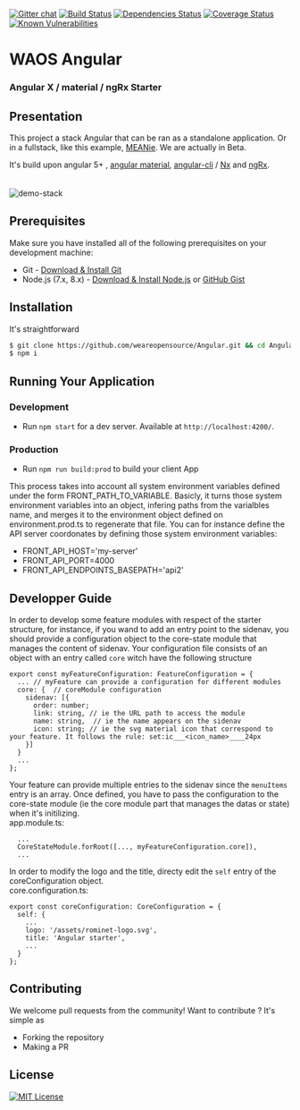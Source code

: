[![Gitter chat](https://badges.gitter.im/gitterHQ/gitter.png)](https://gitter.im/weareopensource?utm_source=share-link&utm_medium=link&utm_campaign=share-link)
[![Build Status](https://travis-ci.org/weareopensource/angular.svg?branch=master)](https://travis-ci.org/weareopensource/angular)
[![Dependencies Status](https://david-dm.org/weareopensource/angular.svg)](https://david-dm.org/weareopensourceangularnode)
[![Coverage Status](https://coveralls.io/repos/weareopensource/angular/badge.svg?branch=master&service=github)](https://coveralls.io/github/weareopensource/angular?branch=master)
[![Known Vulnerabilities](https://snyk.io/test/github/weareopensource/angular/badge.svg)](https://snyk.io/test/github/weareopensource/angular)



# WAOS Angular

### Angular X / material / ngRx Starter

## Presentation
This project a stack Angular that can be ran as a standalone application. Or in a fullstack, like this example, [MEANie](https://github.com/weareopensource/MEANie). We are actually in Beta.

It's build upon angular 5+ , [angular material](https://github.com/angular/material2), [angular-cli](https://github.com/angular/angular-cli) / [Nx](https://github.com/nrwl/nx) and [ngRx](https://github.com/ngrx).
<br><br><br>
![demo-stack](https://raw.githubusercontent.com/weareopensource/Angular/assets/screenshot.png)

## Prerequisites
Make sure you have installed all of the following prerequisites on your development machine:
* Git - [Download & Install Git](https://git-scm.com/downloads)
* Node.js (7.x, 8.x) - [Download & Install Node.js](https://nodejs.org/en/download/) or [GitHub Gist](https://gist.github.com/isaacs/579814)

## Installation
It's straightforward
```bash
$ git clone https://github.com/weareopensource/Angular.git && cd Angular
$ npm i
```

## Running Your Application

### Development
* Run `npm start` for a dev server. Available at `http://localhost:4200/`.

### Production
* Run `npm run build:prod` to build your client App

This process takes into account all system environment variables defined under the form FRONT_PATH_TO_VARIABLE. Basicly, it turns those system environment variables into an object, infering paths from the varialbles name, and merges it to the environment object defined on environment.prod.ts to regenerate that file. You can for instance define the API server coordonates by defining those system environment variables:

-  FRONT_API_HOST='my-server'
-  FRONT_API_PORT=4000
-  FRONT_API_ENDPOINTS_BASEPATH='api2'

<!--
## Running unit tests
Run `npm run test` to execute the unit tests via [Karma](https://karma-runner.github.io).

## Running end-to-end tests
Run `npm run e2e` to execute the end-to-end tests via [Protractor](http://www.protractortest.org/).
Before running the tests make sure you are serving the app via `ng serve`.
-->

## Developper Guide
In order to develop some feature modules with respect of the starter structure, for instance, if you wand to add an entry point to the sidenav, you should provide a configuration object to the core-state module that manages the content of sidenav. Your configuration file consists of an object with an entry called `core` witch have the following structure
```
export const myFeatureConfiguration: FeatureConfiguration = {
  ... // myFeature can provide a configuration for different modules
  core: {  // coreModule configuration
    sidenav: [{
      order: number;
      link: string, // ie the URL path to access the module
      name: string,  // ie the name appears on the sidenav
      icon: string; // ie the svg material icon that correspond to your feature. It follows the rule: set:ic___<icon_name>____24px
    }]
  }
  ...
};
```

Your feature can provide multiple entries to the sidenav since the `menuItems` entry is an array.
Once defined, you have to pass the configuration to the core-state module (ie the core module part that manages the datas or state) when it's initilizing.
<br>
app.module.ts:
```
  ...
  CoreStateModule.forRoot([..., myFeatureConfiguration.core]),
  ...
```

In order to modify the logo and the title, directy edit the `self` entry of the coreConfiguration object.
<br>
core.configuration.ts:
```
export const coreConfiguration: CoreConfiguration = {
  self: {
    ...
    logo: '/assets/rominet-logo.svg',
    title: 'Angular starter',
    ...
  }
};
```

## Contributing
We welcome pull requests from the community! Want to contribute ? It's simple as
  * Forking the repository
  * Making a PR

## License
[![MIT License](https://img.shields.io/badge/license-MIT-blue.svg?style=flat)](/LICENSE.md)
